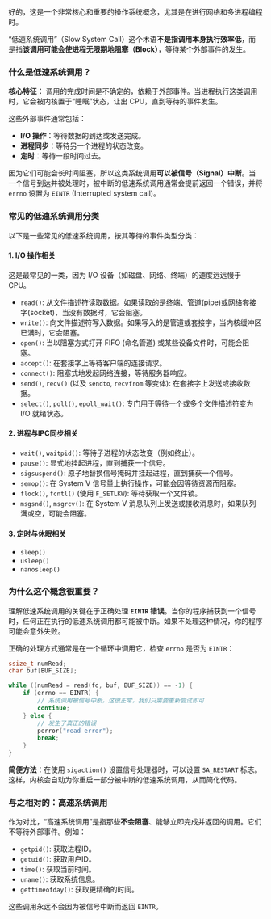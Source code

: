 好的，这是一个非常核心和重要的操作系统概念，尤其是在进行网络和多进程编程时。

“低速系统调用”（Slow System Call）这个术语**不是指调用本身执行效率低**，而是指**该调用可能会使进程无限期地阻塞（Block）**，等待某个外部事件的发生。

### 什么是低速系统调用？

**核心特征：** 调用的完成时间是不确定的，依赖于外部事件。当进程执行这类调用时，它会被内核置于“睡眠”状态，让出 CPU，直到等待的事件发生。

这些外部事件通常包括：

  * **I/O 操作**：等待数据的到达或发送完成。
  * **进程同步**：等待另一个进程的状态改变。
  * **定时**：等待一段时间过去。

因为它们可能会长时间阻塞，所以这类系统调用**可以被信号（Signal）中断**。当一个信号到达并被处理时，被中断的低速系统调用通常会提前返回一个错误，并将 `errno` 设置为 `EINTR` (Interrupted system call)。

### 常见的低速系统调用分类

以下是一些常见的低速系统调用，按其等待的事件类型分类：

#### 1\. I/O 操作相关

这是最常见的一类，因为 I/O 设备（如磁盘、网络、终端）的速度远远慢于 CPU。

  * `read()`: 从文件描述符读取数据。如果读取的是终端、管道(pipe)或网络套接字(socket)，当没有数据时，它会阻塞。
  * `write()`: 向文件描述符写入数据。如果写入的是管道或套接字，当内核缓冲区已满时，它会阻塞。
  * `open()`: 当以阻塞方式打开 FIFO (命名管道) 或某些设备文件时，可能会阻塞。
  * `accept()`: 在套接字上等待客户端的连接请求。
  * `connect()`: 阻塞式地发起网络连接，等待服务器响应。
  * `send()`, `recv()` (以及 `sendto`, `recvfrom` 等变体): 在套接字上发送或接收数据。
  * `select()`, `poll()`, `epoll_wait()`: 专门用于等待一个或多个文件描述符变为 I/O 就绪状态。

#### 2\. 进程与IPC同步相关

  * `wait()`, `waitpid()`: 等待子进程的状态改变（例如终止）。
  * `pause()`: 显式地挂起进程，直到捕获一个信号。
  * `sigsuspend()`: 原子地替换信号掩码并挂起进程，直到捕获一个信号。
  * `semop()`: 在 System V 信号量上执行操作，可能会因等待资源而阻塞。
  * `flock()`, `fcntl()` (使用 `F_SETLKW`): 等待获取一个文件锁。
  * `msgsnd()`, `msgrcv()`: 在 System V 消息队列上发送或接收消息时，如果队列满或空，可能会阻塞。

#### 3\. 定时与休眠相关

  * `sleep()`
  * `usleep()`
  * `nanosleep()`

### 为什么这个概念很重要？

理解低速系统调用的关键在于正确处理 **`EINTR` 错误**。当你的程序捕获到一个信号时，任何正在执行的低速系统调用都可能被中断。如果不处理这种情况，你的程序可能会意外失败。

正确的处理方式通常是在一个循环中调用它，检查 `errno` 是否为 `EINTR`：

```c
ssize_t numRead;
char buf[BUF_SIZE];

while ((numRead = read(fd, buf, BUF_SIZE)) == -1) {
    if (errno == EINTR) {
        // 系统调用被信号中断，这很正常，我们只需要重新尝试即可
        continue;
    } else {
        // 发生了真正的错误
        perror("read error");
        break;
    }
}
```

**简便方法**：在使用 `sigaction()` 设置信号处理器时，可以设置 `SA_RESTART` 标志。这样，内核会自动为你重启一部分被中断的低速系统调用，从而简化代码。

### 与之相对的：高速系统调用

作为对比，“高速系统调用”是指那些**不会阻塞**、能够立即完成并返回的调用。它们不等待外部事件。例如：

  * `getpid()`: 获取进程ID。
  * `getuid()`: 获取用户ID。
  * `time()`: 获取当前时间。
  * `uname()`: 获取系统信息。
  * `gettimeofday()`: 获取更精确的时间。

这些调用永远不会因为被信号中断而返回 `EINTR`。